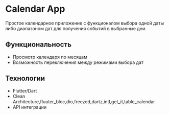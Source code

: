 # Calendar App

Простое календарное приложение с функционалом выбора одной даты либо диапазоном дат для получения событий в выбранные дни.

## Функциональность

- Просмотр календаря по месяцам
- Возможность переключения между режимами выбора дат

## Технологии

- Flutter/Dart
- Clean Architecture,fluuter_bloc,dio,freezed,dartz,intl,get_it,table_calendar
- API интеграции
